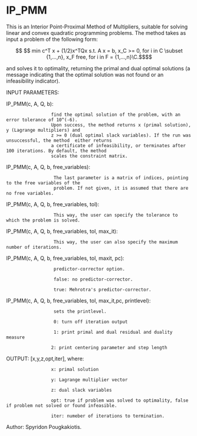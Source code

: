 # IP_PMM
This is an Interior Point-Proximal Method of Multipliers, suitable for solving linear and convex quadratic
programming problems. The method takes as input a problem of the following form:
```math #label


                       $$             min   c^T x + (1/2)x^TQx 
                                    s.t.  A x = b,
                                          x_C >= 0, for i in C \subset {1,...,n},
                                          x_F free, for i in F = {1,...,n}\C.$$
```
and solves it to optimality, returning the primal and dual optimal solutions (a message indicating that the
optimal solution was not found or an infeasibility indicator).

INPUT PARAMETERS:

IP_PMM(c, A, Q, b): 

                     find the optimal solution of the problem, with an error tolerance of 10^(-6).
                     Upon success, the method returns x (primal solution), y (Lagrange multipliers) and
                     z >= 0 (dual optimal slack variables). If the run was unsuccessful, the method  either returns
                     a certificate of infeasibility, or terminates after 100 iterations. By default, the method
                     scales the constraint matrix.
                     
IP_PMM(c, A, Q, b, free_variables): 

                      The last parameter is a matrix of indices, pointing to the free variables of the
                      problem. If not given, it is assumed that there are no free variables.
                                     
IP_PMM(c, A, Q, b, free_variables, tol): 

                      This way, the user can specify the tolerance to which the problem is solved.

IP_PMM(c, A, Q, b, free_variables, tol, max_it):

                      This way, the user can also specify the maximum number of iterations.

IP_PMM(c, A, Q, b, free_variables, tol, maxit, pc):


                      predictor-corrector option.

                      false: no predictor-corrector.
                                                     
                      true: Mehrotra's predictor-corrector.
                                                     
                                                     
IP_PMM(c, A, Q, b, free_variables, tol, max_it,pc, printlevel): 

                      sets the printlevel.
                                                              
                      0: turn off iteration output
                                                              
                      1: print primal and dual residual and duality measure
                                                              
                     2: print centering parameter and step length
                                                              
OUTPUT: [x,y,z,opt,iter], where:

                     x: primal solution
         
                     y: Lagrange multiplier vector
         
                     z: dual slack variables
         
                     opt: true if problem was solved to optimality, false if problem not solved or found infeasible.
         
                     iter: numeber of iterations to termination.
      
Author: Spyridon Pougkakiotis.

